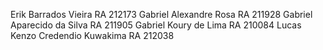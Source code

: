 Erik Barrados Vieira RA 212173
Gabriel Alexandre Rosa RA 211928
Gabriel Aparecido da Silva RA 211905
Gabriel Koury de Lima RA 210084
Lucas Kenzo Credendio Kuwakima RA 212038
